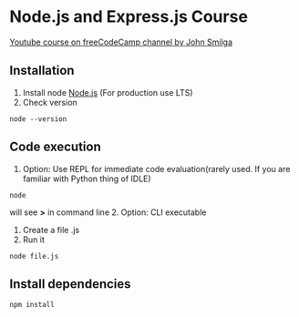 # Node.js and Express.js Course
[Youtube course on freeCodeCamp channel by John Smilga](https://www.youtube.com/watch?v=Oe421EPjeBE)

## Installation
1. Install node [Node.js](https://nodejs.org/en/) (For production use LTS)
2. Check version
```
node --version
```
## Code execution
1. Option: Use REPL for immediate code evaluation(rarely used. If you are familiar with Python thing of IDLE)
```
node
```
will see **>** in command line
2. Option: CLI executable
   1. Create a file .js
   2. Run it
   ```
   node file.js
   ```

## Install dependencies
```
npm install
```